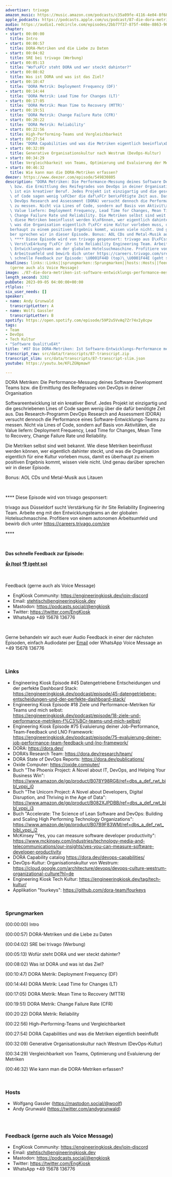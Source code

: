 ```yaml
---
advertiser: trivago
amazon_music: https://music.amazon.com/podcasts/c35a09fe-4116-4e04-8f68-77d61b112e46/episodes/67c8fd70-875c-445f-9333-1025f115bcd2/engineering-kiosk-87-die-dora-metriken-ist-software-entwicklungs-performance-messbar
apple_podcasts: https://podcasts.apple.com/us/podcast/87-die-dora-metriken-ist-software-entwicklungs-performance/id1603082924?i=1000626765082&uo=4
audio: https://audio1.redcircle.com/episodes/2bb77f37-875f-448e-8863-907c231ace1d/stream.mp3
chapter:
- start: 00:00:00
  title: Intro
- start: 00:00:57
  title: DORA-Metriken und die Liebe zu Daten
- start: 00:04:02
  title: SRE bei trivago (Werbung)
- start: 00:05:13
  title: "Wof\xFCr steht DORA und wer steckt dahinter?"
- start: 00:08:02
  title: Was ist DORA und was ist das Ziel?
- start: 00:10:47
  title: 'DORA Metrik: Deployment Frequency (DF)'
- start: 00:14:44
  title: 'DORA Metrik: Lead Time for Changes (LT)'
- start: 00:17:05
  title: 'DORA Metrik: Mean Time to Recovery (MTTR)'
- start: 00:19:51
  title: 'DORA Metrik: Change Failure Rate (CFR)'
- start: 00:20:22
  title: 'DORA Metrik: Reliability'
- start: 00:22:56
  title: High-Performing-Teams und Vergleichbarkeit
- start: 00:27:54
  title: "DORA Capabilities und was die Metriken eigentlich beeinflu\xDFt"
- start: 00:32:09
  title: Generative Organisationskultur nach Westrum (DevOps-Kultur)
- start: 00:34:29
  title: Vergleichbarkeit von Teams, Optimierung und Evaluierung der Metriken
- start: 00:46:32
  title: Wie kann man die DORA-Metriken erfassen?
deezer: https://www.deezer.com/episode/549830805
description: "DORA Metriken: Die Performance-Messung deines Software Development Teams\
  \ bzw. die Ermittlung des Reifegrades von DevOps in deiner Organisation Softwareentwicklung\
  \ ist ein kreativer Beruf. Jedes Projekt ist einzigartig und die geschriebenen Lines\
  \ of Code sagen wenig \xFCber die daf\xFCr ben\xF6tigte Zeit aus. Das Research-Programm\
  \ DevOps Research and Assessment (DORA) versucht dennoch die Performance eines Software-Entwicklungs-Teams\
  \ zu messen. Nicht via Lines of Code, sondern auf Basis von Aktivit\xE4ten, die\
  \ Value liefern: Deployment Frequency, Lead Time for Changes, Mean Time to Recovery,\
  \ Change Failure Rate und Reliability. Die Metriken selbst sind weit bekannt. Wie\
  \ diese Metriken beeinflusst werden k\xF6nnen, wer eigentlich dahinter steckt, und\
  \ was die Organisation eigentlich f\xFCr eine Kultur vorleben muss, damit es \xFC\
  berhaupt zu einem positiven Ergebnis kommt, wissen viele nicht. Und genau dar\xFC\
  ber sprechen wir in dieser Episode. Bonus: AOL CDs und Metal-Musik aus Litauen \
  \ **** Diese Episode wird von trivago gesponsert: trivago aus D\xFCsseldorf sucht\
  \ Verst\xE4rkung f\xFCr ihr Site Reliability Engineering Team. Arbeite eng mit den\
  \ Entwicklungsteams an der globalen Hotelsuchmaschine. Profitiere von einem autonomen\
  \ Arbeitsumfeld und bewirb dich unter https://careers.trivago.com/sre\_ ****  Das\
  \ schnelle Feedback zur Episode: \U0001F44D (top)\_\U0001F44E (geht so)"
headlines: links::Links||sprungmarken::Sprungmarken||hosts::Hosts||feedback-gerne-auch-als-voice-message::Feedback
  (gerne auch als Voice Message)
image: ./87-die-dora-metriken-ist-software-entwicklungs-performance-messbar.jpg
length_second: 3282
pubDate: 2023-09-05 04:00:00+00:00
rtlplus: ''
six_user_needs: []
speaker:
- name: Andy Grunwald
  transcriptLetter: A
- name: Wolfi Gassler
  transcriptLetter: B
spotify: https://open.spotify.com/episode/59P2u5VvAq7Zr74xIy8cpw
tags:
- Team
- DevOps
- Tech Kultur
- "Software Qualit\xE4t"
title: '#87 Die DORA-Metriken: Ist Software-Entwicklungs-Performance messbar?'
transcript_raw: src/data/transcripts/87-transcript.zip
transcript_slim: src/data/transcripts/87-transcript-slim.json
youtube: https://youtu.be/KFLZGNpmawY

---
```

<p>DORA Metriken: Die Performance-Messung deines Software Development Teams bzw. die Ermittlung des Reifegrades von DevOps in deiner Organisation</p><p>Softwareentwicklung ist ein kreativer Beruf. Jedes Projekt ist einzigartig und die geschriebenen Lines of Code sagen wenig über die dafür benötigte Zeit aus. Das Research-Programm DevOps Research and Assessment (DORA) versucht dennoch die Performance eines Software-Entwicklungs-Teams zu messen. Nicht via Lines of Code, sondern auf Basis von Aktivitäten, die Value liefern: Deployment Frequency, Lead Time for Changes, Mean Time to Recovery, Change Failure Rate und Reliability.</p><p>Die Metriken selbst sind weit bekannt. Wie diese Metriken beeinflusst werden können, wer eigentlich dahinter steckt, und was die Organisation eigentlich für eine Kultur vorleben muss, damit es überhaupt zu einem positiven Ergebnis kommt, wissen viele nicht. Und genau darüber sprechen wir in dieser Episode.</p><p>Bonus: AOL CDs und Metal-Musik aus Litauen</p><p><br></p><p>**** Diese Episode wird von trivago gesponsert:</p><p>trivago aus Düsseldorf sucht Verstärkung für ihr Site Reliability Engineering Team. Arbeite eng mit den Entwicklungsteams an der globalen Hotelsuchmaschine. Profitiere von einem autonomen Arbeitsumfeld und bewirb dich unter <a href="https://careers.trivago.com/sre" rel="nofollow">https://careers.trivago.com/sre</a> </p><p>****</p><p><br></p><p><strong>Das schnelle Feedback zur Episode:</strong></p><p><a href="https://api.openpodcast.dev/feedback/87/upvote" rel="nofollow"><strong>👍 (top)</strong></a><strong> </strong><a href="https://api.openpodcast.dev/feedback/87/downvote" rel="nofollow"><strong>👎 (geht so)</strong></a></p><p><br></p><p>Feedback (gerne auch als Voice Message)</p><ul><li>EngKiosk Community: <a href="https://engineeringkiosk.dev/join-discord">https://engineeringkiosk.dev/join-discord</a> </li><li>Email: <a href="mailto:stehtisch@engineeringkiosk.dev" rel="nofollow">stehtisch@engineeringkiosk.dev</a></li><li>Mastodon: <a href="https://podcasts.social/@engkiosk" rel="nofollow">https://podcasts.social/@engkiosk</a></li><li>Twitter: <a href="https://twitter.com/EngKiosk" rel="nofollow">https://twitter.com/EngKiosk</a></li><li>WhatsApp +49 15678 136776</li></ul><p><br></p><p>Gerne behandeln wir auch euer Audio Feedback in einer der nächsten Episoden, einfach Audiodatei per <a href="https://engineeringkiosk.dev/kontakt/">Email</a> oder WhatsApp Voice Message an +49 15678 136776</p><p><br></p><h3 id="links">Links</h3><ul><li>Engineering Kiosk Episode #45 Datengetriebene Entscheidungen und der perfekte Dashboard Stack: <a href="https://engineeringkiosk.dev/podcast/episode/45-datengetriebene-entscheidungen-und-der-perfekte-dashboard-stack/">https://engineeringkiosk.dev/podcast/episode/45-datengetriebene-entscheidungen-und-der-perfekte-dashboard-stack/</a></li><li>Engineering Kiosk Episode #18 Ziele und Performance-Metriken für Teams und mich selbst: <a href="https://engineeringkiosk.dev/podcast/episode/18-ziele-und-performance-metriken-f%C3%BCr-teams-und-mich-selbst/">https://engineeringkiosk.dev/podcast/episode/18-ziele-und-performance-metriken-f%C3%BCr-teams-und-mich-selbst/</a></li><li>Engineering Kiosk Episode #75 Evaluierung deiner Job-Performance, Team-Feedback und LNO Framework: <a href="https://engineeringkiosk.dev/podcast/episode/75-evaluierung-deiner-job-performance-team-feedback-und-lno-framework/">https://engineeringkiosk.dev/podcast/episode/75-evaluierung-deiner-job-performance-team-feedback-und-lno-framework/</a></li><li>DORA: <a href="https://dora.dev/" rel="nofollow">https://dora.dev/</a></li><li>DORA’s Research Team: <a href="https://dora.dev/research/team/" rel="nofollow">https://dora.dev/research/team/</a></li><li>DORA State of DevOps Reports: <a href="https://dora.dev/publications/" rel="nofollow">https://dora.dev/publications/</a></li><li>Oxide Computer: <a href="https://oxide.computer/" rel="nofollow">https://oxide.computer/</a></li><li>Buch &#34;The Phoenix Project: A Novel about IT, DevOps, and Helping Your Business Win&#34;: <a href="https://www.amazon.de/gp/product/B078Y98RG8/ref=dbs_a_def_rwt_bibl_vppi_i0" rel="nofollow">https://www.amazon.de/gp/product/B078Y98RG8/ref=dbs_a_def_rwt_bibl_vppi_i0</a></li><li>Buch &#34;The Unicorn Project: A Novel about Developers, Digital Disruption, and Thriving in the Age of Data&#34;: <a href="https://www.amazon.de/gp/product/B082XJPDBB/ref=dbs_a_def_rwt_bibl_vppi_i3" rel="nofollow">https://www.amazon.de/gp/product/B082XJPDBB/ref=dbs_a_def_rwt_bibl_vppi_i3</a></li><li>Buch &#34;Accelerate: The Science of Lean Software and DevOps: Building and Scaling High Performing Technology Organizations&#34;: <a href="https://www.amazon.de/gp/product/B07B9F83WM/ref=dbs_a_def_rwt_bibl_vppi_i2" rel="nofollow">https://www.amazon.de/gp/product/B07B9F83WM/ref=dbs_a_def_rwt_bibl_vppi_i2</a></li><li>McKinsey &#34;Yes, you can measure software developer productivity&#34;: <a href="https://www.mckinsey.com/industries/technology-media-and-telecommunications/our-insights/yes-you-can-measure-software-developer-productivity" rel="nofollow">https://www.mckinsey.com/industries/technology-media-and-telecommunications/our-insights/yes-you-can-measure-software-developer-productivity</a></li><li>DORA Capability catalog <a href="https://dora.dev/devops-capabilities/" rel="nofollow">https://dora.dev/devops-capabilities/</a></li><li>DevOps-Kultur: Organisationskultur von Westrum: <a href="https://cloud.google.com/architecture/devops/devops-culture-westrum-organizational-culture?hl=de" rel="nofollow">https://cloud.google.com/architecture/devops/devops-culture-westrum-organizational-culture?hl=de</a></li><li>Engineering Kiosk Tech Kultur: <a href="https://engineeringkiosk.dev/tag/tech-kultur/">https://engineeringkiosk.dev/tag/tech-kultur/</a></li><li>Applikation &#34;fourkeys&#34;: <a href="https://github.com/dora-team/fourkeys" rel="nofollow">https://github.com/dora-team/fourkeys</a></li></ul><p><br></p><h3 id="sprungmarken">Sprungmarken</h3><p>(00:00:00) Intro</p><p>(00:00:57) DORA-Metriken und die Liebe zu Daten</p><p>(00:04:02) SRE bei trivago (Werbung)</p><p>(00:05:13) Wofür steht DORA und wer steckt dahinter?</p><p>(00:08:02) Was ist DORA und was ist das Ziel?</p><p>(00:10:47) DORA Metrik: Deployment Frequency (DF)</p><p>(00:14:44) DORA Metrik: Lead Time for Changes (LT)</p><p>(00:17:05) DORA Metrik: Mean Time to Recovery (MTTR)</p><p>(00:19:51) DORA Metrik: Change Failure Rate (CFR)</p><p>(00:20:22) DORA Metrik: Reliability</p><p>(00:22:56) High-Performing-Teams und Vergleichbarkeit</p><p>(00:27:54) DORA Capabilities und was die Metriken eigentlich beeinflußt</p><p>(00:32:09) Generative Organisationskultur nach Westrum (DevOps-Kultur)</p><p>(00:34:29) Vergleichbarkeit von Teams, Optimierung und Evaluierung der Metriken</p><p>(00:46:32) Wie kann man die DORA-Metriken erfassen?</p><p><br></p><h3 id="hosts">Hosts</h3><ul><li>Wolfgang Gassler (<a href="https://mastodon.social/@woolf" rel="nofollow">https://mastodon.social/@woolf</a>)</li><li>Andy Grunwald (<a href="https://twitter.com/andygrunwald" rel="nofollow">https://twitter.com/andygrunwald</a>)</li></ul><h3><br></h3><h3 id="feedback-gerne-auch-als-voice-message">Feedback (gerne auch als Voice Message)</h3><ul><li>EngKiosk Community: <a href="https://engineeringkiosk.dev/join-discord">https://engineeringkiosk.dev/join-discord</a> </li><li>Email: <a href="mailto:stehtisch@engineeringkiosk.dev" rel="nofollow">stehtisch@engineeringkiosk.dev</a></li><li>Mastodon: <a href="https://podcasts.social/@engkiosk" rel="nofollow">https://podcasts.social/@engkiosk</a></li><li>Twitter: <a href="https://twitter.com/EngKiosk" rel="nofollow">https://twitter.com/EngKiosk</a></li><li>WhatsApp +49 15678 136776</li></ul>